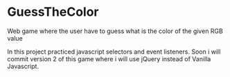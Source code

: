 # GuessTheColor
Web game where the user have to guess what is the color of the given RGB value

In this project practiced javascript selectors and event listeners.
Soon i will commit version 2 of this game where i will use jQuery instead of Vanilla Javascript.
